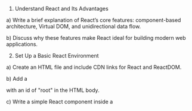 1. Understand React and Its Advantages    

a) Write a brief explanation of React’s core features: component-based architecture, Virtual DOM, and unidirectional data flow. 

b) Discuss why these features make React ideal for building modern web applications.

2. Set Up a Basic React Environment    

a) Create an HTML file and include CDN links for React and ReactDOM. 

b) Add a <div> with an id of "root" in the HTML body. 

c) Write a simple React component inside a <script> tag and use ReactDOM.render() to render it to the page. 

3. Create and Render Functional Components    

a) Define a functional React component (e.g., GreetingComponent) that returns a simple JSX element. 

b) Render the component using ReactDOM.render() to display it on the page. 

4. Use JSX for Structuring Components    

a) Create a component that renders a list of items (using an unordered list) and a heading (e.g., "My To-Do List"). 

b) The component should display at least three items in the list using JSX. 

